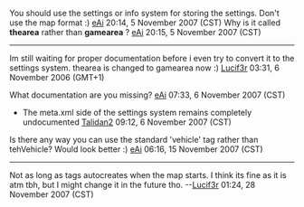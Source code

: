 You should use the settings or info system for storing the settings. Don't use the map format :) [eAi](/docs/User:EAi.md "wikilink") 20:14, 5 November 2007 (CST) Why is it called **thearea** rather than **gamearea** ? [eAi](/User:EAi.md "wikilink") 20:15, 5 November 2007 (CST)

------------------------------------------------------------------------

Im still waiting for proper documentation before i even try to convert it to the settings system. thearea is changed to gamearea now :) [Lucif3r](/docs/User:Lucif3r.md "wikilink") 03:31, 6 November 2006 (GMT+1)

What documentation are you missing? [eAi](/docs/User:EAi.md "wikilink") 07:33, 6 November 2007 (CST)

-   The meta.xml side of the settings system remains completely undocumented [Talidan2](/docs/User:Talidan2.md "wikilink") 09:12, 6 November 2007 (CST)

Is there any way you can use the standard 'vehicle' tag rather than tehVehicle? Would look better :) [eAi](/docs/User:EAi.md "wikilink") 06:16, 15 November 2007 (CST)

------------------------------------------------------------------------

Not as long as <vehicle /> tags autocreates when the map starts. I think its fine as it is atm tbh, but I might change it in the future tho. --[Lucif3r](/docs/User:Lucif3r.md "wikilink") 01:24, 28 November 2007 (CST)
